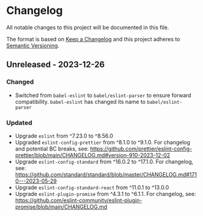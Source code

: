 # Changelog

All notable changes to this project will be documented in this file.

The format is based on [Keep a Changelog](http://keepachangelog.com/en/1.1.0/)
and this project adheres to [Semantic Versioning](http://semver.org/spec/v2.0.0.html).

## Unreleased - 2023-12-26

### Changed

- Switched from `babel-eslint` to `babel/eslint-parser` to ensure forward compatibility. `babel-eslint` has changed its name to `babel/eslint-parser`

### Updated

- Upgrade `eslint` from ^7.23.0 to ^8.56.0
- Upgraded `eslint-config-prettier` from ^8.1.0 to ^9.1.0. For changelog and potential BC breaks, see: https://github.com/prettier/eslint-config-prettier/blob/main/CHANGELOG.md#version-910-2023-12-02
- Upgrade `eslint-config-standard` from ^16.0.2 to ^17.1.0. For changelog, see: https://github.com/standard/standard/blob/master/CHANGELOG.md#1710---2023-05-29
- Upgrade `eslint-config-standard-react` from ^11.0.1 to ^13.0.0
- Upgrade `eslint-plugin-promise` from ^4.3.1 to ^6.1.1. For changelog, see: https://github.com/eslint-community/eslint-plugin-promise/blob/main/CHANGELOG.md